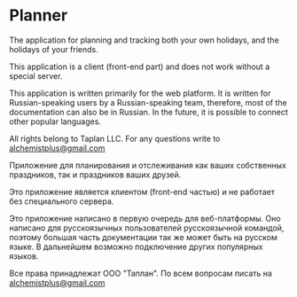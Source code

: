 # Planner

The application for planning and tracking both your own holidays,
and the holidays of your friends.

This application is a client (front-end part) and does not work without a special server.

This application is written primarily for the web platform.
It is written for Russian-speaking users by a Russian-speaking team,
therefore, most of the documentation can also be in Russian.
In the future, it is possible to connect other popular languages.

All rights belong to Taplan LLC.
For any questions write to alchemistplus@gmail.com

Приложение для планирования и отслеживания как ваших собственных праздников, 
так и праздников ваших друзей.

Это приложение является клиентом (front-end частью) и не работает без специального сервера.

Это приложение написано в первую очередь для веб-платформы.
Оно написано для русскоязычных пользователей русскоязычной командой,
поэтому большая часть документации так же может быть на русском языке.
В дальнейшем возможно подключение других популярных языков.

Все права принадлежат ООО "Таплан".
По всем вопросам писать на alchemistplus@gmail.com